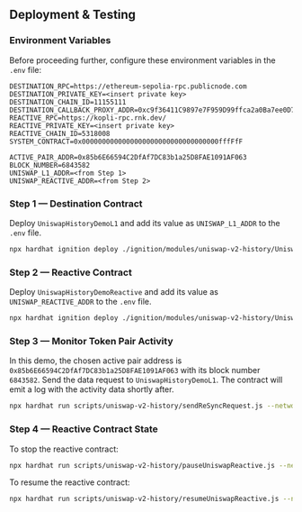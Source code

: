 ## Deployment & Testing

### Environment Variables

Before proceeding further, configure these environment variables in the `.env` file:

```env
DESTINATION_RPC=https://ethereum-sepolia-rpc.publicnode.com
DESTINATION_PRIVATE_KEY=<insert private key>
DESTINATION_CHAIN_ID=11155111
DESTINATION_CALLBACK_PROXY_ADDR=0xc9f36411C9897e7F959D99ffca2a0Ba7ee0D7bDA
REACTIVE_RPC=https://kopli-rpc.rnk.dev/
REACTIVE_PRIVATE_KEY=<insert private key>
REACTIVE_CHAIN_ID=5318008
SYSTEM_CONTRACT=0x0000000000000000000000000000000000fffFfF

ACTIVE_PAIR_ADDR=0x85b6E66594C2DfAf7DC83b1a25D8FAE1091AF063
BLOCK_NUMBER=6843582
UNISWAP_L1_ADDR=<from Step 1>
UNISWAP_REACTIVE_ADDR=<from Step 2>
```

### Step 1 — Destination Contract

Deploy `UniswapHistoryDemoL1` and add its value as `UNISWAP_L1_ADDR` to the `.env` file.

```bash
npx hardhat ignition deploy ./ignition/modules/uniswap-v2-history/UniswapHistoryDemoL1Module.js --network sepolia
```

### Step 2 — Reactive Contract

Deploy `UniswapHistoryDemoReactive` and add its value as `UNISWAP_REACTIVE_ADDR` to the `.env` file.

```bash
npx hardhat ignition deploy ./ignition/modules/uniswap-v2-history/UniswapHistoryDemoReactiveModule.js --network reactive
```

### Step 3 — Monitor Token Pair Activity

In this demo, the chosen active pair address is `0x85b6E66594C2DfAf7DC83b1a25D8FAE1091AF063` with its block number `6843582`. Send the data request to `UniswapHistoryDemoL1`. The contract will emit a log with the activity data shortly after.

```bash
npx hardhat run scripts/uniswap-v2-history/sendReSyncRequest.js --network sepolia
```

### Step 4 — Reactive Contract State

To stop the reactive contract:

```bash
npx hardhat run scripts/uniswap-v2-history/pauseUniswapReactive.js --network reactive
```

To resume the reactive contract:

```bash
npx hardhat run scripts/uniswap-v2-history/resumeUniswapReactive.js --network reactive
```